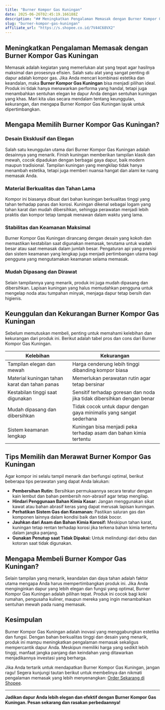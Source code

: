 ```yaml
---
title: "Burner Kompor Gas Kuningan"
date: 2025-06-26T02:45:19.166188Z
description: "## Meningkatkan Pengalaman Memasak dengan Burner Kompor Gas Kuningan..."
slug: "burner-kompor-gas-kuningan"
affiliate_url: "https://s.shopee.co.id/7V44C68VX2"
---
```

## Meningkatkan Pengalaman Memasak dengan Burner Kompor Gas Kuningan

Memasak adalah kegiatan yang memerlukan alat yang tepat agar hasilnya maksimal dan prosesnya efisien. Salah satu alat yang sangat penting di dapur adalah kompor gas. Jika Anda mencari kombinasi estetika dan keandalan, maka **Burner Kompor Gas Kuningan** bisa menjadi pilihan ideal. Produk ini tidak hanya menawarkan performa yang handal, tetapi juga menambahkan sentuhan elegan ke dapur Anda dengan sentuhan kuningan yang khas. Mari kita ulas secara mendalam tentang keunggulan, kekurangan, dan mengapa Burner Kompor Gas Kuningan layak untuk dipertimbangkan.

## Mengapa Memilih Burner Kompor Gas Kuningan?

### Desain Eksklusif dan Elegan

Salah satu keunggulan utama dari Burner Kompor Gas Kuningan adalah desainnya yang menarik. Finish kuningan memberikan tampilan klasik dan mewah, cocok dipadukan dengan berbagai gaya dapur, baik modern maupun tradisional. Tampilan kuningan yang mengkilap tidak hanya menambah estetika, tetapi juga memberi nuansa hangat dan alami ke ruang memasak Anda.

### Material Berkualitas dan Tahan Lama

Kompor ini biasanya dibuat dari bahan kuningan berkualitas tinggi yang tahan terhadap panas dan korosi. Kuningan dikenal sebagai logam yang tahan karat dan mudah dibersihkan, sehingga perawatan menjadi lebih praktis dan kompor tetap tampak menawan dalam waktu yang lama.

### Stabilitas dan Keamanan Maksimal

Burner Kompor Gas Kuningan dirancang dengan desain yang kokoh dan memastikan kestabilan saat digunakan memasak, terutama untuk wadah besar atau saat memasak dalam jumlah besar. Pengaturan api yang presisi dan sistem keamanan yang lengkap juga menjadi pertimbangan utama bagi pengguna yang mengutamakan keamanan selama memasak.

### Mudah Dipasang dan Dirawat

Selain tampilannya yang menarik, produk ini juga mudah dipasang dan dibersihkan. Lapisan kuningan yang halus memudahkan pengguna untuk mengelap noda atau tumpahan minyak, menjaga dapur tetap bersih dan higienis.

## Keunggulan dan Kekurangan Burner Kompor Gas Kuningan

Sebelum memutuskan membeli, penting untuk memahami kelebihan dan kekurangan dari produk ini. Berikut adalah tabel pros dan cons dari Burner Kompor Gas Kuningan.

| Kelebihan | Kekurangan |
| --- | --- |
| Tampilan elegan dan mewah | Harga cenderung lebih tinggi dibanding kompor biasa |
| Material kuningan tahan karat dan tahan panas | Memerlukan perawatan rutin agar tetap bersinar |
| Kestabilan tinggi saat digunakan | Sensitif terhadap goresan dan noda jika tidak dibersihkan dengan benar |
| Mudah dipasang dan dibersihkan | Tidak cocok untuk dapur dengan gaya minimalis yang sangat sederhana |
| Sistem keamanan lengkap | Kuningan bisa menjadi peka terhadap asam dan bahan kimia tertentu |

## Tips Memilih dan Merawat Burner Kompor Gas Kuningan

Agar kompor ini selalu tampil menarik dan berfungsi optimal, berikut beberapa tips perawatan yang dapat Anda lakukan:

- **Pembersihan Rutin:** Bersihkan permukaannya secara teratur dengan kain lembut dan bahan pembersih non-abrasif agar tetap mengilap.
- **Hindari Penggunaan Bahan Kimia Kasar:** Jangan menggunakan sikat kawat atau bahan abrasif keras yang dapat merusak lapisan kuningan.
- **Perhatikan Sistem Gas dan Keamanan:** Pastikan saluran gas dan komponen lainnya dalam kondisi baik dan tidak bocor.
- **Jauhkan dari Asam dan Bahan Kimia Korosif:** Meskipun tahan karat, kuningan tetap rentan terhadap korosi jika terkena bahan kimia tertentu dalam jangka panjang.
- **Gunakan Penutup saat Tidak Dipakai:** Untuk melindungi dari debu dan kotoran saat tidak digunakan.

## Mengapa Membeli Burner Kompor Gas Kuningan?

Selain tampilan yang menarik, keandalan dan daya tahan adalah faktor utama mengapa Anda harus mempertimbangkan produk ini. Jika Anda menginginkan dapur yang lebih elegan dan fungsi yang optimal, Burner Kompor Gas Kuningan adalah pilihan tepat. Produk ini cocok bagi koki rumahan, pengusaha kuliner, maupun mereka yang ingin menambahkan sentuhan mewah pada ruang memasak.

## Kesimpulan

Burner Kompor Gas Kuningan adalah inovasi yang menggabungkan estetika dan fungsi. Dengan bahan berkualitas tinggi dan desain yang menarik, produk ini mampu meningkatkan pengalaman memasak sekaligus mempercantik dapur Anda. Meskipun memiliki harga yang sedikit lebih tinggi, manfaat jangka panjang dan keindahan yang ditawarkan menjadikannya investasi yang berharga.

Jika Anda tertarik untuk mendapatkan Burner Kompor Gas Kuningan, jangan ragu! Segera kunjungi tautan berikut untuk membelinya dan nikmati pengalaman memasak yang lebih menyenangkan: [Order Sekarang di Shopee](https://s.shopee.co.id/7V44C68VX2).

---

**Jadikan dapur Anda lebih elegan dan efektif dengan Burner Kompor Gas Kuningan. Pesan sekarang dan rasakan perbedaannya!**